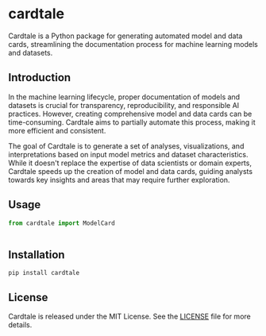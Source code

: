 # cardtale

Cardtale is a Python package for generating automated model and data cards, streamlining the documentation process for machine learning models and datasets.

## Introduction

In the machine learning lifecycle, proper documentation of models and datasets is crucial for transparency, reproducibility, and responsible AI practices. However, creating comprehensive model and data cards can be time-consuming. Cardtale aims to partially automate this process, making it more efficient and consistent.

The goal of Cardtale is to generate a set of analyses, visualizations, and interpretations based on input model metrics and dataset characteristics. While it doesn't replace the expertise of data scientists or domain experts, Cardtale speeds up the creation of model and data cards, guiding analysts towards key insights and areas that may require further exploration.

## Usage

```python
from cardtale import ModelCard



```

## Installation

```
pip install cardtale
```


## License

Cardtale is released under the MIT License. See the [LICENSE](LICENSE) file for more details.